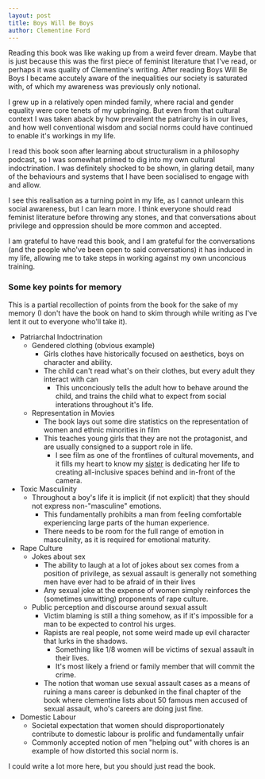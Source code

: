 ```yaml
---
layout: post
title: Boys Will Be Boys
author: Clementine Ford
---
```


Reading this book was like waking up from a weird fever dream. Maybe that is just because this was the first piece of feminist literature that I've read, or perhaps it was quality of Clementine's writing. After reading Boys Will Be Boys I became accutely aware of the inequalities our society is saturated with, of which my awareness was previously only notional. 

I grew up in a relatively open minded family, where racial and gender equality were core tenets of my upbringing. But even from that cultural context I was taken aback by how prevailent the patriarchy is in our lives, and how well conventional wisdom and social norms could have continued to enable it's workings in my life.

I read this book soon after learning about structuralism in a philosophy podcast, so I was somewhat primed to dig into my own cultural indoctrination. I was definitely shocked to be shown, in glaring detail, many of the behaviours and systems that I have been socialised to engage with and allow.

I see this realisation as a turning point in my life, as I cannot unlearn this social awareness, but I can learn more. I think everyone should read feminist literature before throwing any stones, and that conversations about privilege and oppression should be more common and accepted.

I am grateful to have read this book, and I am grateful for the conversations (and the people who've been open to said conversations) it has induced in my life, allowing me to take steps in working against my own unconcious training.

### Some key points for memory

This is a partial recollection of points from the book for the sake of my memory (I don't have the book on hand to skim through while writing as I've lent it out to everyone who'll take it).

* Patriarchal Indoctrination
  * Gendered clothing (obvious example)
    * Girls clothes have historically focused on aesthetics, boys on character and ability.
    * The child can't read what's on their clothes, but every adult they interact with can
      * This unconciously tells the adult how to behave around the child, and trains the child what to expect from social interations throughout it's life.
  * Representation in Movies
    * The book lays out some dire statistics on the representation of women and ethnic minorities in film
    * This teaches young girls that they are not the protagonist, and are usually consigned to a support role in life.
      * I see film as one of the frontlines of cultural movements, and it fills my heart to know my [sister](https://www.niamhswannack.com/) is dedicating her life to creating all-inclusive spaces behind and in-front of the camera.
* Toxic Masculinity
  * Throughout a boy's life it is implicit (if not explicit) that they should not express non-"masculine" emotions.
    * This fundamentally prohibits a man from feeling comfortable experiencing large parts of the human experience.
    * There needs to be room for the full range of emotion in masculinity, as it is required for emotional maturity.
* Rape Culture
  * Jokes about sex
    * The ability to laugh at a lot of jokes about sex comes from a position of privilege, as sexual assault is generally not something men have ever had to be afraid of in their lives
    * Any sexual joke at the expense of women simply reinforces the (sometimes unwitting) proponents of rape culture.
  * Public perception and discourse around sexual assult
    * Victim blaming is still a thing somehow, as if it's impossible for a man to be expected to control his urges.
    * Rapists are real people, not some weird made up evil character that lurks in the shadows.
      * Something like 1/8 women will be victims of sexual assault in their lives.
      * It's most likely a friend or family member that will commit the crime.
    * The notion that woman use sexual assault cases as a means of ruining a mans career is debunked in the final chapter of the book where clementine lists about 50 famous men accused of sexual assault, who's careers are doing just fine.
* Domestic Labour
  * Societal expectation that women should disproportionately contribute to domestic labour is prolific and fundamentally unfair
  * Commonly accepted notion of men "helping out" with chores is an example of how distorted this social norm is.

I could write a lot more here, but you should just read the book.